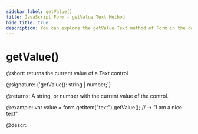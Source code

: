 ```yaml
---
sidebar_label: getValue()
title: JavaScript Form - getValue Text Method 
hide_title: true
description: You can explore the getValue Text method of Form in the documentation of the DHTMLX JavaScript UI library. Browse developer guides and API reference, try out code examples and live demos, and download a free 30-day evaluation version of DHTMLX Suite 7.
---
```

 
#  getValue()

@short: returns the current value of a Text control

@signature: {'getValue(): string | number;'}

@returns:
A string, or number with the current value of the control.

@example:
var value = form.getItem("text").getValue();
// -> "I am a nice text"

@descr:
